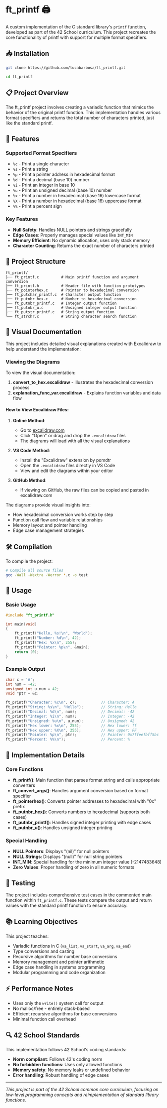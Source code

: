 # ft_printf 🖨️

A custom implementation of the C standard library's `printf` function, developed as part of the 42 School curriculum. This project recreates the core functionality of printf with support for multiple format specifiers.

## 📥 Installation

```bash
git clone https://github.com/lucabarbosa/ft_printf.git
```
```bash
cd ft_printf
```

## 📋 Project Overview

The ft_printf project involves creating a variadic function that mimics the behavior of the original printf function. This implementation handles various format specifiers and returns the total number of characters printed, just like the standard printf.

## 🚀 Features

### Supported Format Specifiers

- `%c` - Print a single character
- `%s` - Print a string
- `%p` - Print a pointer address in hexadecimal format
- `%d` - Print a decimal (base 10) number
- `%i` - Print an integer in base 10
- `%u` - Print an unsigned decimal (base 10) number
- `%x` - Print a number in hexadecimal (base 16) lowercase format
- `%X` - Print a number in hexadecimal (base 16) uppercase format
- `%%` - Print a percent sign

### Key Features

- **Null Safety**: Handles NULL pointers and strings gracefully
- **Edge Cases**: Properly manages special values like `INT_MIN`
- **Memory Efficient**: No dynamic allocation, uses only stack memory
- **Character Counting**: Returns the exact number of characters printed

## 📁 Project Structure

```
ft_printf/
├── ft_printf.c          # Main printf function and argument conversion
├── ft_printf.h          # Header file with function prototypes
├── ft_pointerhex.c      # Pointer to hexadecimal conversion
├── ft_putchar_printf.c  # Character output function
├── ft_putnbr_hex.c      # Number to hexadecimal conversion
├── ft_putnbr_printf.c   # Integer output function
├── ft_putnbr_u.c        # Unsigned integer output function
├── ft_putstr_printf.c   # String output function
└── ft_strchr.c          # String character search function
```

## 🎨 Visual Documentation

This project includes detailed visual explanations created with Excalidraw to help understand the implementation:

### Viewing the Diagrams

To view the visual documentation:

1. **convert_to_hex.excalidraw** - Illustrates the hexadecimal conversion process
2. **explanation_func_var.excalidraw** - Explains function variables and data flow

#### How to View Excalidraw Files:

1. **Online Method**:
   - Go to [excalidraw.com](https://excalidraw.com)
   - Click "Open" or drag and drop the `.excalidraw` files
   - The diagrams will load with all the visual explanations

2. **VS Code Method**:
   - Install the "Excalidraw" extension by pomdtr
   - Open the `.excalidraw` files directly in VS Code
   - View and edit the diagrams within your editor

3. **GitHub Method**:
   - If viewing on GitHub, the raw files can be copied and pasted in excalidraw.com

The diagrams provide visual insights into:
- How hexadecimal conversion works step by step
- Function call flow and variable relationships
- Memory layout and pointer handling
- Edge case management strategies

## 🛠️ Compilation

To compile the project:

```bash
# Compile all source files
gcc -Wall -Wextra -Werror *.c -o test
```

## 📖 Usage

### Basic Usage

```c
#include "ft_printf.h"

int main(void)
{
    ft_printf("Hello, %s!\n", "World");
    ft_printf("Number: %d\n", 42);
    ft_printf("Hex: %x\n", 255);
    ft_printf("Pointer: %p\n", &main);
    return (0);
}
```

### Example Output

```c
char c = 'A';
int num = -42;
unsigned int u_num = 42;
void *ptr = &c;

ft_printf("Character: %c\n", c);           // Character: A
ft_printf("String: %s\n", "Hello");        // String: Hello
ft_printf("Decimal: %d\n", num);           // Decimal: -42
ft_printf("Integer: %i\n", num);           // Integer: -42
ft_printf("Unsigned: %u\n", u_num);        // Unsigned: 42
ft_printf("Hex lower: %x\n", 255);         // Hex lower: ff
ft_printf("Hex upper: %X\n", 255);         // Hex upper: FF
ft_printf("Pointer: %p\n", ptr);           // Pointer: 0x7ffeefbff5bc
ft_printf("Percent: %%\n");                // Percent: %
```

## 🔧 Implementation Details

### Core Functions

- **ft_printf()**: Main function that parses format string and calls appropriate converters
- **ft_convert_args()**: Handles argument conversion based on format specifier
- **ft_pointerhex()**: Converts pointer addresses to hexadecimal with "0x" prefix
- **ft_putnbr_hex()**: Converts numbers to hexadecimal (supports both cases)
- **ft_putnbr_printf()**: Handles signed integer printing with edge cases
- **ft_putnbr_u()**: Handles unsigned integer printing

### Special Handling

- **NULL Pointers**: Displays "(nil)" for null pointers
- **NULL Strings**: Displays "(null)" for null string pointers
- **INT_MIN**: Special handling for the minimum integer value (-2147483648)
- **Zero Values**: Proper handling of zero in all numeric formats

## 🧪 Testing

The project includes comprehensive test cases in the commented main function within `ft_printf.c`. These tests compare the output and return values with the standard printf function to ensure accuracy.

## 📚 Learning Objectives

This project teaches:
- Variadic functions in C (`va_list`, `va_start`, `va_arg`, `va_end`)
- Type conversions and casting
- Recursive algorithms for number base conversions
- Memory management and pointer arithmetic
- Edge case handling in systems programming
- Modular programming and code organization

## ⚡ Performance Notes

- Uses only the `write()` system call for output
- No malloc/free - entirely stack-based
- Efficient recursive algorithms for base conversions
- Minimal function call overhead

## 🔍 42 School Standards

This implementation follows 42 School's coding standards:
- **Norm compliant**: Follows 42's coding norm
- **No forbidden functions**: Uses only allowed functions
- **Memory safety**: No memory leaks or undefined behavior
- **Error handling**: Robust handling of edge cases

---

*This project is part of the 42 School common core curriculum, focusing on low-level programming concepts and reimplementation of standard library functions.*
